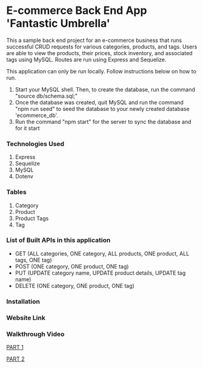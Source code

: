 # E-commerce Back End App 'Fantastic Umbrella'

This a sample back end project for an e-commerce business that runs successful CRUD requests for various categories, products, and tags. Users are able to view the products, their prices, stock inventory, and associated tags using MySQL. Routes are run using Express and Sequelize.

This application can only be run locally. Follow instructions below on how to run.

1) Start your MySQL shell. Then, to create the database, run the command "source db/schema.sql;"
2) Once the database was created, quit MySQL and run the command "npm run seed" to seed the database to your newly created database 'ecommerce_db'.
3) Run the command "npm start" for the server to sync the database and for it start

### Technologies Used
1) Express
2) Sequelize
3) MySQL
4) Dotenv

### Tables

1. Category
2. Product
3. Product Tags
4. Tag


### List of Built APIs in this application

- GET (ALL categories, ONE category, ALL products, ONE product, ALL tags, ONE tag)
- POST (ONE category, ONE product, ONE tag)
- PUT (UPDATE category name, UPDATE product details, UPDATE tag name)
- DELETE (ONE category, ONE product, ONE tag)


### Installation
### Website Link



### Walkthrough Video
[PART 1](https://drive.google.com/file/d/1K3v39phzW8sRR60-hnT2YjiEWcdYap57/view)

[PART 2](https://drive.google.com/file/d/14L-_tXcQPB23n_ht7gkvdYLYXvMXOF7y/view)




